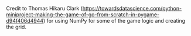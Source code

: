 Credit to Thomas Hikaru Clark (https://towardsdatascience.com/python-miniproject-making-the-game-of-go-from-scratch-in-pygame-d94f406d4944) for using NumPy for some of the game logic and creating the grid.

